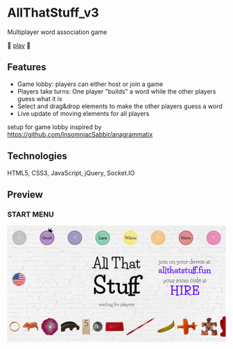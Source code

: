 # AllThatStuff_v3
Multiplayer word association game

:cherry_blossom: [play](http://www.allthatstuff.fun/) :banana:

## Features
* Game lobby: players can either host or join a game
* Players take turns: One player "builds" a word while the other players guess what it is
* Select and drag&drop elements to make the other players guess a word
* Live update of moving elements for all players

setup for game lobby inspired by
https://github.com/InsomniacSabbir/anagrammatix

## Technologies
HTML5, CSS3, JavaScript, jQuery, Socket.IO

## Preview
### START MENU
<!-- <img src="./public/preview/start_menu.gif" alt="start menu preview animation"> -->
<img src="./public/preview/AllThatStuff_start-menu.png" alt="start menu preview">

<!-- ### MAIN GAME

BUILDING:
<img src="./public/preview/my-turn_building.gif" alt="building preview animation">

GUESSING:
<img src="./public/preview/guessing.gif" alt="guessing preview animation">

NEXT TURN:
<img src="./public/preview/next-turn.gif" alt="next turn preview animation">

### GAME END

<img src="./public/preview/game-end.gif" alt="game end preview animation"> -->

<!-- ## Links & more
* look at the [word cards](http://www.allthatstuff.fun/cards)

* [cards json file](http://www.allthatstuff.fun/cards_enUS.json) -->
